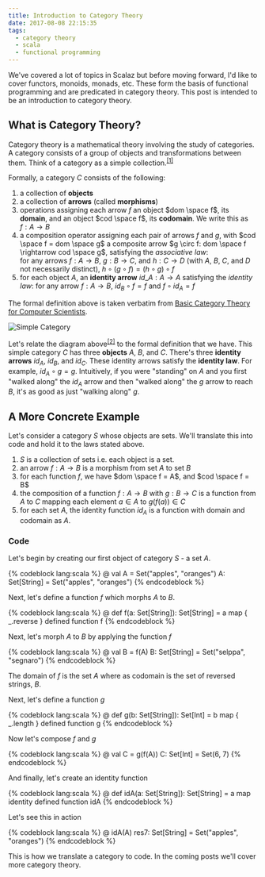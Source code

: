 ```yaml
---
title: Introduction to Category Theory
date: 2017-08-08 22:15:35
tags:
  - category theory
  - scala
  - functional programming
---
```


We've covered a lot of topics in Scalaz but before moving forward, I'd like to cover functors, monoids, monads, etc. These form the basis of functional programming and are predicated in category theory. This post is intended to be an introduction to category theory.  

## What is Category Theory?

Category theory is a mathematical theory involving the study of categories. A category consists of a group of objects and transformations between them. Think of a category as a simple collection.<sup>[[1]](https://en.wikibooks.org/wiki/Haskell/Category_theory)</sup> 

Formally, a category $C$ consists of the following: 

1. a collection of **objects**
2. a collection of **arrows** (called **morphisms**)
3. operations assigning each arrow $f$ an object $dom \space f$, its **domain**, and an object $cod \space f$, its **codomain**. We write this as $f: A \rightarrow B$
4. a composition operator assigning each pair of arrows $f$ and $g$, with $cod \space f = dom \space g$ a composite arrow $g \circ f: dom \space f \rightarrow cod \space g$, satisfying the _associative law_:   
 for any arrows $f: A \rightarrow B$, $g: B \rightarrow C$, and $h: C \rightarrow D$ (with $A$, $B$, $C$, and $D$ not necessarily distinct),
 $h \circ (g \circ f) = (h \circ g) \circ f$
5. for each object $A$, an **identity arrow** $id\_A: A \rightarrow A$ satisfying the _identity law_:
 for any arrow $f: A \rightarrow B$,
 $id_B \circ f = f$ and $f \circ id_A = f$

The formal definition above is taken verbatim from [Basic Category Theory for Computer Scientists](https://mitpress.mit.edu/books/basic-category-theory-computer-scientists).

![Simple Category](https://upload.wikimedia.org/wikipedia/commons/d/d3/Simple-cat.png)

Let's relate the diagram above<sup>[[2]](https://en.wikibooks.org/wiki/Haskell/Category_theory)</sup> to the formal definition that we have. This simple category $C$ has three **objects** $A$, $B$, and $C$. There's three **identity arrows** $id_A$, $id_B$, and $id_C$. These identity arrows satisfy the **identity law**. For example, $id_A \circ g = g$. Intuitively, if you were "standing" on $A$ and you first "walked along" the $id_A$ arrow and then "walked along" the $g$ arrow to reach $B$, it's as good as just "walking along" $g$. 

## A More Concrete Example

Let's consider a category $S$ whose objects are sets. We'll translate this into code and hold it to the laws stated above. 

1. $S$ is a collection of sets i.e. each object is a set.
2. an arrow $f: A \rightarrow B$ is a morphism from set $A$ to set $B$
3. for each function $f$, we have $dom \space f = A$, and $cod \space f = B$
4. the composition of a function $f: A \rightarrow B$ with $g: B \rightarrow C$ is a function from $A$ to $C$ mapping each element $a \in A$ to $g(f(a)) \in C$
5. for each set $A$, the identity function $id_A$ is a function with domain and codomain as $A$.

### Code

Let's begin by creating our first object of category $S$ - a set $A$.

{% codeblock lang:scala %}
@ val A = Set("apples", "oranges")
A: Set[String] = Set("apples", "oranges")
{% endcodeblock %} 

Next, let's define a function $f$ which morphs $A$ to $B$.

{% codeblock lang:scala %}
@ def f(a: Set[String]): Set[String] = a map { _.reverse }
defined function f
{% endcodeblock %}

Next, let's morph $A$ to $B$ by applying the function $f$

{% codeblock lang:scala %}
@ val B = f(A)
B: Set[String] = Set("selppa", "segnaro")
{% endcodeblock %}

The domain of $f$ is the set $A$ where as codomain is the set of reversed strings, $B$.

Next, let's define a function $g$ 

{% codeblock lang:scala %}
@ def g(b: Set[String]): Set[Int] = b map { _.length }
defined function g
{% endcodeblock %}

Now let's compose $f$ and $g$

{% codeblock lang:scala %}
@ val C = g(f(A))
C: Set[Int] = Set(6, 7)
{% endcodeblock %}

And finally, let's create an identity function

{% codeblock lang:scala %}
@ def idA(a: Set[String]): Set[String] = a map identity
defined function idA
{% endcodeblock %}

Let's see this in action

{% codeblock lang:scala %}
@ idA(A)
res7: Set[String] = Set("apples", "oranges")
{% endcodeblock %}

This is how we translate a category to code. In the coming posts we'll cover more category theory. 
